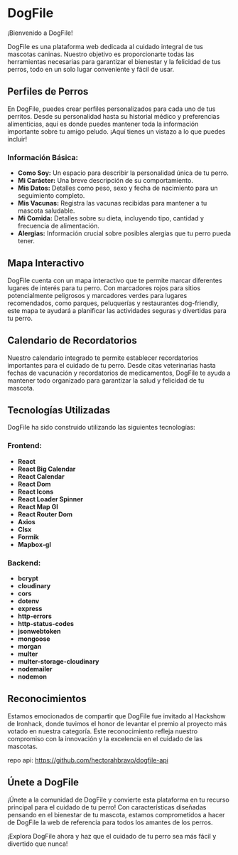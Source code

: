 # DogFile

¡Bienvenido a DogFile!

DogFile es una plataforma web dedicada al cuidado integral de tus mascotas caninas. Nuestro objetivo es proporcionarte todas las herramientas necesarias para garantizar el bienestar y la felicidad de tus perros, todo en un solo lugar conveniente y fácil de usar.

## Perfiles de Perros

En DogFile, puedes crear perfiles personalizados para cada uno de tus perritos. Desde su personalidad hasta su historial médico y preferencias alimenticias, aquí es donde puedes mantener toda la información importante sobre tu amigo peludo. ¡Aquí tienes un vistazo a lo que puedes incluir!

### Información Básica:
- **Como Soy:** Un espacio para describir la personalidad única de tu perro.
- **Mi Carácter:** Una breve descripción de su comportamiento.
- **Mis Datos:** Detalles como peso, sexo y fecha de nacimiento para un seguimiento completo.
- **Mis Vacunas:** Registra las vacunas recibidas para mantener a tu mascota saludable.
- **Mi Comida:** Detalles sobre su dieta, incluyendo tipo, cantidad y frecuencia de alimentación.
- **Alergias:** Información crucial sobre posibles alergias que tu perro pueda tener.

## Mapa Interactivo

DogFile cuenta con un mapa interactivo que te permite marcar diferentes lugares de interés para tu perro. Con marcadores rojos para sitios potencialmente peligrosos y marcadores verdes para lugares recomendados, como parques, peluquerías y restaurantes dog-friendly, este mapa te ayudará a planificar las actividades seguras y divertidas para tu perro.

## Calendario de Recordatorios

Nuestro calendario integrado te permite establecer recordatorios importantes para el cuidado de tu perro. Desde citas veterinarias hasta fechas de vacunación y recordatorios de medicamentos, DogFile te ayuda a mantener todo organizado para garantizar la salud y felicidad de tu mascota.

## Tecnologías Utilizadas

DogFile ha sido construido utilizando las siguientes tecnologías:

### Frontend:

- **React**
- **React Big Calendar**
- **React Calendar**
- **React Dom**
- **React Icons**
- **React Loader Spinner**
- **React Map Gl**
- **React Router Dom**
- **Axios**
- **Clsx**
- **Formik**
- **Mapbox-gl**

### Backend:

- **bcrypt**
- **cloudinary**
- **cors**
- **dotenv**
- **express**
- **http-errors**
- **http-status-codes**
- **jsonwebtoken**
- **mongoose**
- **morgan**
- **multer**
- **multer-storage-cloudinary**
- **nodemailer**
- **nodemon**

## Reconocimientos

Estamos emocionados de compartir que DogFile fue invitado al Hackshow de Ironhack, donde tuvimos el honor de levantar el premio al proyecto más votado en nuestra categoría. Este reconocimiento refleja nuestro compromiso con la innovación y la excelencia en el cuidado de las mascotas.

repo api: https://github.com/hectorahbravo/dogfile-api

## Únete a DogFile

¡Únete a la comunidad de DogFile y convierte esta plataforma en tu recurso principal para el cuidado de tu perro! Con características diseñadas pensando en el bienestar de tu mascota, estamos comprometidos a hacer de DogFile la web de referencia para todos los amantes de los perros.

¡Explora DogFile ahora y haz que el cuidado de tu perro sea más fácil y divertido que nunca!
